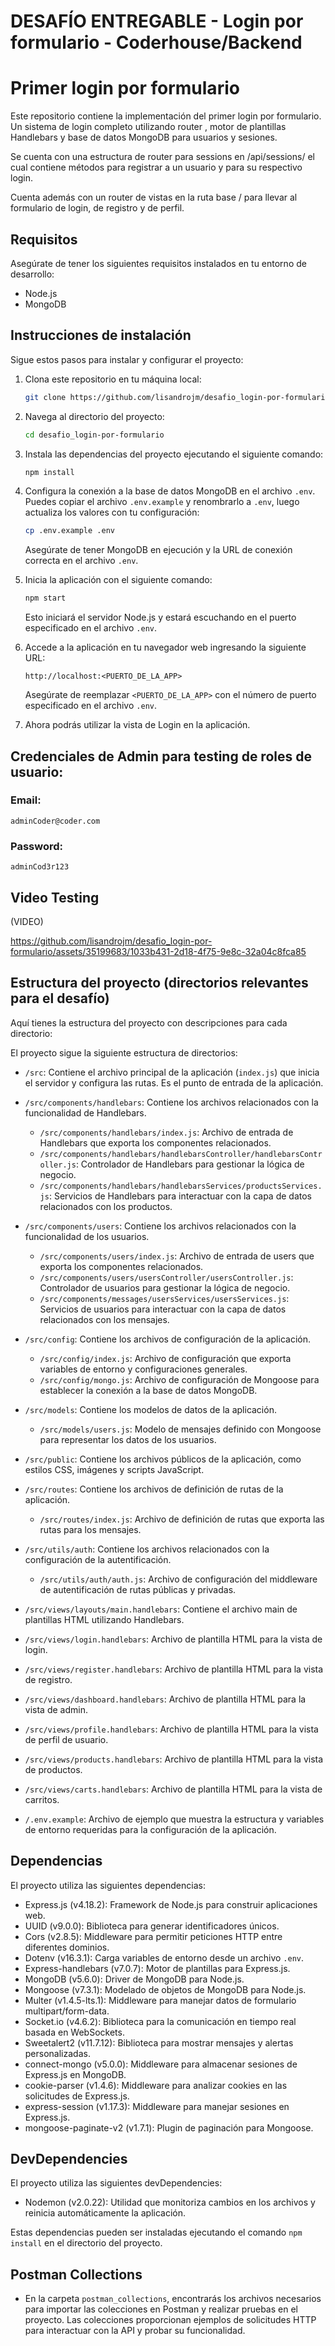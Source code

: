 # DESAFÍO ENTREGABLE - Login por formulario - Coderhouse/Backend

# Primer login por formulario

Este repositorio contiene la implementación del primer login por formulario. Un sistema de login completo utilizando router , motor de plantillas
Handlebars y base de datos MongoDB para usuarios y sesiones.

Se cuenta con una estructura de router para sessions en /api/sessions/ el cual contiene métodos para registrar a un usuario y para su respectivo login.

Cuenta además con un router de vistas en la ruta base / para llevar al formulario de login, de registro y de perfil.

## Requisitos

Asegúrate de tener los siguientes requisitos instalados en tu entorno de desarrollo:

- Node.js
- MongoDB

## Instrucciones de instalación

Sigue estos pasos para instalar y configurar el proyecto:

1. Clona este repositorio en tu máquina local:

   ```bash
   git clone https://github.com/lisandrojm/desafio_login-por-formulario
   ```

2. Navega al directorio del proyecto:

   ```bash
   cd desafio_login-por-formulario
   ```

3. Instala las dependencias del proyecto ejecutando el siguiente comando:

   ```bash
   npm install
   ```

4. Configura la conexión a la base de datos MongoDB en el archivo `.env`. Puedes copiar el archivo `.env.example` y renombrarlo a `.env`, luego actualiza los valores con tu configuración:

   ```bash
   cp .env.example .env
   ```

   Asegúrate de tener MongoDB en ejecución y la URL de conexión correcta en el archivo `.env`.

5. Inicia la aplicación con el siguiente comando:

   ```bash
   npm start
   ```

   Esto iniciará el servidor Node.js y estará escuchando en el puerto especificado en el archivo `.env`.

6. Accede a la aplicación en tu navegador web ingresando la siguiente URL:

   ```
   http://localhost:<PUERTO_DE_LA_APP>
   ```

   Asegúrate de reemplazar `<PUERTO_DE_LA_APP>` con el número de puerto especificado en el archivo `.env`.

7. Ahora podrás utilizar la vista de Login en la aplicación.

## Credenciales de Admin para testing de roles de usuario:

### Email:

```
adminCoder@coder.com
```

### Password:

```
adminCod3r123
```

## Video Testing

(VIDEO)


https://github.com/lisandrojm/desafio_login-por-formulario/assets/35199683/1033b431-2d18-4f75-9e8c-32a04c8fca85


## Estructura del proyecto (directorios relevantes para el desafío)

Aquí tienes la estructura del proyecto con descripciones para cada directorio:

El proyecto sigue la siguiente estructura de directorios:

- `/src`: Contiene el archivo principal de la aplicación (`index.js`) que inicia el servidor y configura las rutas. Es el punto de entrada de la aplicación.

- `/src/components/handlebars`: Contiene los archivos relacionados con la funcionalidad de Handlebars.

  - `/src/components/handlebars/index.js`: Archivo de entrada de Handlebars que exporta los componentes relacionados.
  - `/src/components/handlebars/handlebarsController/handlebarsController.js`: Controlador de Handlebars para gestionar la lógica de negocio.
  - `/src/components/handlebars/handlebarsServices/productsServices.js`: Servicios de Handlebars para interactuar con la capa de datos relacionados con los productos.

- `/src/components/users`: Contiene los archivos relacionados con la funcionalidad de los usuarios.

  - `/src/components/users/index.js`: Archivo de entrada de users que exporta los componentes relacionados.
  - `/src/components/users/usersController/usersController.js`: Controlador de usuarios para gestionar la lógica de negocio.
  - `/src/components/messages/usersServices/usersServices.js`: Servicios de usuarios para interactuar con la capa de datos relacionados con los mensajes.

- `/src/config`: Contiene los archivos de configuración de la aplicación.

  - `/src/config/index.js`: Archivo de configuración que exporta variables de entorno y configuraciones generales.
  - `/src/config/mongo.js`: Archivo de configuración de Mongoose para establecer la conexión a la base de datos MongoDB.

- `/src/models`: Contiene los modelos de datos de la aplicación.

  - `/src/models/users.js`: Modelo de mensajes definido con Mongoose para representar los datos de los usuarios.

- `/src/public`: Contiene los archivos públicos de la aplicación, como estilos CSS, imágenes y scripts JavaScript.

- `/src/routes`: Contiene los archivos de definición de rutas de la aplicación.

  - `/src/routes/index.js`: Archivo de definición de rutas que exporta las rutas para los mensajes.

- `/src/utils/auth`: Contiene los archivos relacionados con la configuración de la autentificación.

  - `/src/utils/auth/auth.js`: Archivo de configuración del middleware de autentificación de rutas públicas y privadas.

- `/src/views/layouts/main.handlebars`: Contiene el archivo main de plantillas HTML utilizando Handlebars.

- `/src/views/login.handlebars`: Archivo de plantilla HTML para la vista de login.

- `/src/views/register.handlebars`: Archivo de plantilla HTML para la vista de registro.

- `/src/views/dashboard.handlebars`: Archivo de plantilla HTML para la vista de admin.

- `/src/views/profile.handlebars`: Archivo de plantilla HTML para la vista de perfil de usuario.

- `/src/views/products.handlebars`: Archivo de plantilla HTML para la vista de productos.

- `/src/views/carts.handlebars`: Archivo de plantilla HTML para la vista de carritos.

- `/.env.example`: Archivo de ejemplo que muestra la estructura y variables de entorno requeridas para la configuración de la aplicación.

## Dependencias

El proyecto utiliza las siguientes dependencias:

- Express.js (v4.18.2): Framework de Node.js para construir aplicaciones web.
- UUID (v9.0.0): Biblioteca para generar identificadores únicos.
- Cors (v2.8.5): Middleware para permitir peticiones HTTP entre diferentes dominios.
- Dotenv (v16.3.1): Carga variables de entorno desde un archivo `.env`.
- Express-handlebars (v7.0.7): Motor de plantillas para Express.js.
- MongoDB (v5.6.0): Driver de MongoDB para Node.js.
- Mongoose (v7.3.1): Modelado de objetos de MongoDB para Node.js.
- Multer (v1.4.5-lts.1): Middleware para manejar datos de formulario multipart/form-data.
- Socket.io (v4.6.2): Biblioteca para la comunicación en tiempo real basada en WebSockets.
- Sweetalert2 (v11.7.12): Biblioteca para mostrar mensajes y alertas personalizadas.
- connect-mongo (v5.0.0): Middleware para almacenar sesiones de Express.js en MongoDB.
- cookie-parser (v1.4.6): Middleware para analizar cookies en las solicitudes de Express.js.
- express-session (v1.17.3): Middleware para manejar sesiones en Express.js.
- mongoose-paginate-v2 (v1.7.1): Plugin de paginación para Mongoose.

## DevDependencies

El proyecto utiliza las siguientes devDependencies:

- Nodemon (v2.0.22): Utilidad que monitoriza cambios en los archivos y reinicia automáticamente la aplicación.

Estas dependencias pueden ser instaladas ejecutando el comando `npm install` en el directorio del proyecto.

## Postman Collections

- En la carpeta `postman_collections`, encontrarás los archivos necesarios para importar las colecciones en Postman y realizar pruebas en el proyecto. Las colecciones proporcionan ejemplos de solicitudes HTTP para interactuar con la API y probar su funcionalidad.
